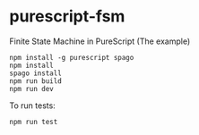# purescript-fsm

Finite State Machine in PureScript (The example)

```
npm install -g purescript spago
npm install
spago install
npm run build
npm run dev
```

To run tests:

```
npm run test
```
